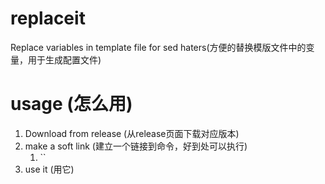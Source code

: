 # replaceit
Replace variables in template file for sed haters(方便的替换模版文件中的变量，用于生成配置文件)

# usage (怎么用)

1. Download from release (从release页面下载对应版本)
2. make a soft link (建立一个链接到命令，好到处可以执行)
   1. ``
3. use it (用它)